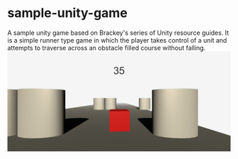 # sample-unity-game

A sample unity game based on Brackey's series of Unity resource guides. It is a simple runner type game in which the player takes control of a unit and attempts to traverse across an obstacle filled course without falling.
![screenshot](./game.png)
